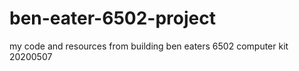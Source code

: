 # ben-eater-6502-project
 my code and resources from building ben eaters 6502 computer kit 20200507

